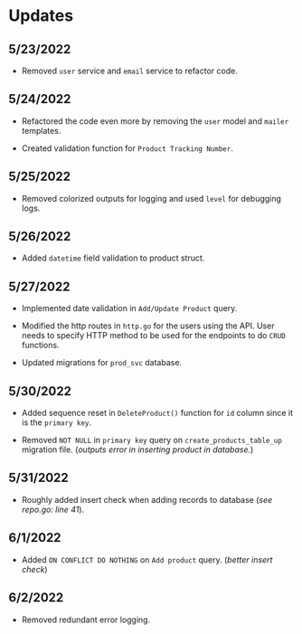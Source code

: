 # Updates

## 5/23/2022

- Removed `user` service and `email` service to refactor code.

## 5/24/2022

- Refactored the code even more by removing the `user` model and `mailer` templates.

- Created validation function for `Product Tracking Number`.

## 5/25/2022

- Removed colorized outputs for logging and used `level` for debugging logs.

## 5/26/2022

- Added `datetime` field validation to product struct.

## 5/27/2022

- Implemented date validation in `Add/Update Product` query.

- Modified the http routes in `http.go` for the users using the API. User needs to specify HTTP method to be used for the endpoints to do `CRUD` functions.

- Updated migrations for `prod_svc` database.

## 5/30/2022

- Added sequence reset in `DeleteProduct()` function for `id` column since it is the `primary key`.

- Removed `NOT NULL` in `primary key` query on `create_products_table_up` migration file. (*outputs error in inserting product in database.*)

## 5/31/2022

- Roughly added insert check when adding records to database (*see repo.go: line 41*).

## 6/1/2022

- Added `ON CONFLICT DO NOTHING` on `Add product` query. (*better insert check*)

## 6/2/2022

- Removed redundant error logging.
